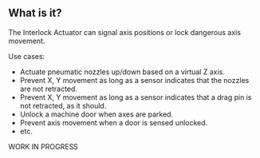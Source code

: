 ## What is it?
The Interlock Actuator can signal axis positions or lock dangerous axis movement. 

Use cases:
* Actuate pneumatic nozzles up/down based on a virtual Z axis.
* Prevent X, Y movement as long as a sensor indicates that the nozzles are not retracted.
* Prevent X, Y movement as long as a sensor indicates that a drag pin is not retracted, as it should.
* Unlock a machine door when axes are parked. 
* Prevent axis movement when a door is sensed unlocked. 
* etc.

WORK IN PROGRESS
